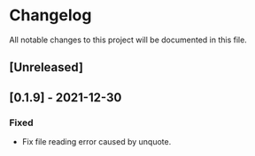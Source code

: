 # Changelog
All notable changes to this project will be documented in this file.

## [Unreleased]

## [0.1.9] - 2021-12-30
### Fixed
- Fix file reading error caused by unquote.